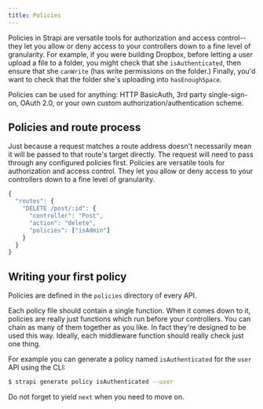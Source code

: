 ```yaml
---
title: Policies
---
```


Policies in Strapi are versatile tools for authorization and access control-- they let you allow or deny access to your controllers down to a fine level of granularity. For example, if you were building Dropbox, before letting a user upload a file to a folder, you might check that she `isAuthenticated`, then ensure that she `canWrite` (has write permissions on the folder.) Finally, you'd want to check that the folder she's uploading into `hasEnoughSpace`.

Policies can be used for anything: HTTP BasicAuth, 3rd party single-sign-on, OAuth 2.0,
or your own custom authorization/authentication scheme.

## Policies and route process

Just because a request matches a route address doesn't necessarily mean it will be passed to that route's target directly. The request will need to pass through any configured policies first. Policies are versatile tools for authorization and access control. They let you allow or deny access to your controllers down to a fine level of granularity.

```js
{
  "routes": {
    "DELETE /post/:id": {
      "controller": "Post",
      "action": "delete",
      "policies": ["isAdmin"]
    }
  }
}
```

## Writing your first policy

Policies are defined in the `policies` directory of every API.

Each policy file should contain a single function. When it comes down to it, policies are really just functions which run before your controllers. You can chain as many of them together as you like. In fact they're designed to be used this way. Ideally, each middleware function should really check just one thing.

For example you can generate a policy named `isAuthenticated` for the `user` API using the CLI:

```bash
$ strapi generate policy isAuthenticated --user
```

Do not forget to yield `next` when you need to move on.
